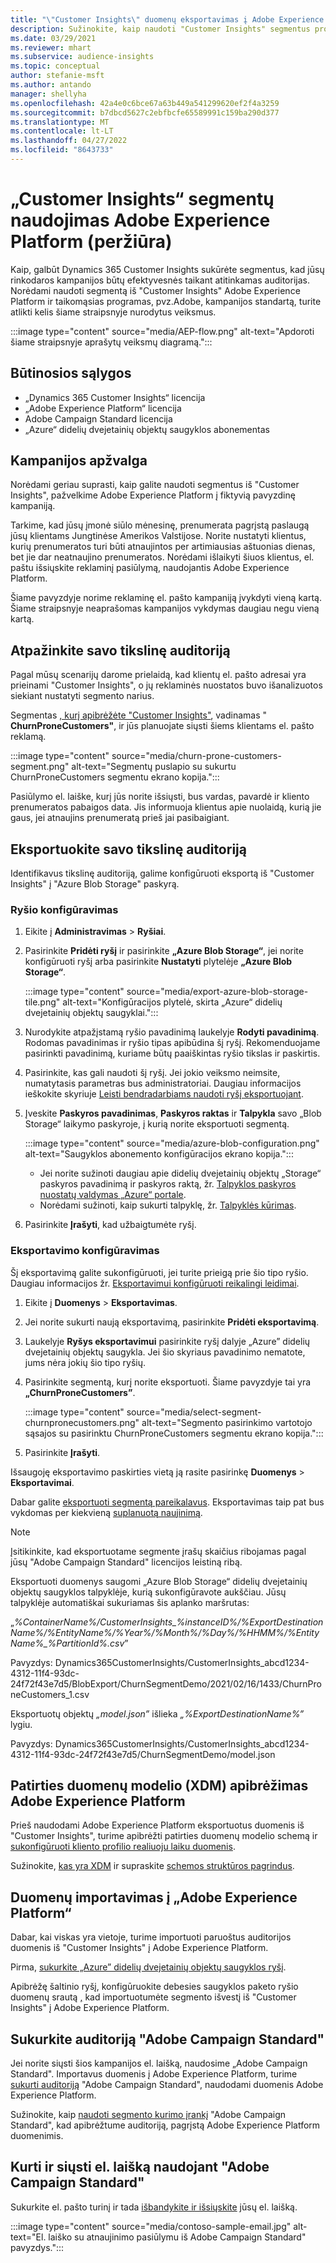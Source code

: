 ```yaml
---
title: "\"Customer Insights\" duomenų eksportavimas į Adobe Experience Platform"
description: Sužinokite, kaip naudoti "Customer Insights" segmentus programoje Adobe Experience Platform.
ms.date: 03/29/2021
ms.reviewer: mhart
ms.subservice: audience-insights
ms.topic: conceptual
author: stefanie-msft
ms.author: antando
manager: shellyha
ms.openlocfilehash: 42a4e0c6bce67a63b449a541299620ef2f4a3259
ms.sourcegitcommit: b7dbcd5627c2ebfbcfe65589991c159ba290d377
ms.translationtype: MT
ms.contentlocale: lt-LT
ms.lasthandoff: 04/27/2022
ms.locfileid: "8643733"
---
```

# <a name="use-customer-insights-segments-in-adobe-experience-platform-preview"></a>„Customer Insights“ segmentų naudojimas Adobe Experience Platform (peržiūra)

Kaip, galbūt Dynamics 365 Customer Insights sukūrėte segmentus, kad jūsų rinkodaros kampanijos būtų efektyvesnės taikant atitinkamas auditorijas. Norėdami naudoti segmentą iš "Customer Insights" Adobe Experience Platform ir taikomąsias programas, pvz.Adobe, kampanijos standartą, turite atlikti kelis šiame straipsnyje nurodytus veiksmus.

:::image type="content" source="media/AEP-flow.png" alt-text="Apdoroti šiame straipsnyje aprašytų veiksmų diagramą.":::

## <a name="prerequisites"></a>Būtinosios sąlygos

-   „Dynamics 365 Customer Insights“ licencija
-   „Adobe Experience Platform“ licencija
-   Adobe Campaign Standard licencija
-   „Azure“ didelių dvejetainių objektų saugyklos abonementas

## <a name="campaign-overview"></a>Kampanijos apžvalga

Norėdami geriau suprasti, kaip galite naudoti segmentus iš "Customer Insights", pažvelkime Adobe Experience Platform į fiktyvią pavyzdinę kampaniją.

Tarkime, kad jūsų įmonė siūlo mėnesinę, prenumerata pagrįstą paslaugą jūsų klientams Jungtinėse Amerikos Valstijose. Norite nustatyti klientus, kurių prenumeratos turi būti atnaujintos per artimiausias aštuonias dienas, bet jie dar neatnaujino prenumeratos. Norėdami išlaikyti šiuos klientus, el. paštu išsiųskite reklaminį pasiūlymą, naudojantis Adobe Experience Platform.

Šiame pavyzdyje norime reklaminę el. pašto kampaniją įvykdyti vieną kartą. Šiame straipsnyje neaprašomas kampanijos vykdymas daugiau negu vieną kartą.

## <a name="identify-your-target-audience"></a>Atpažinkite savo tikslinę auditoriją

Pagal mūsų scenarijų darome prielaidą, kad klientų el. pašto adresai yra prieinami "Customer Insights", o jų reklaminės nuostatos buvo išanalizuotos siekiant nustatyti segmento narius.

Segmentas [, kurį apibrėžėte "Customer Insights"](segments.md), vadinamas " **ChurnProneCustomers"**, ir jūs planuojate siųsti šiems klientams el. pašto reklamą.

:::image type="content" source="media/churn-prone-customers-segment.png" alt-text="Segmentų puslapio su sukurtu ChurnProneCustomers segmentu ekrano kopija.":::

Pasiūlymo el. laiške, kurį jūs norite išsiųsti, bus vardas, pavardė ir kliento prenumeratos pabaigos data. Jis informuoja klientus apie nuolaidą, kurią jie gaus, jei atnaujins prenumeratą prieš jai pasibaigiant.

## <a name="export-your-target-audience"></a>Eksportuokite savo tikslinę auditoriją

Identifikavus tikslinę auditoriją, galime konfigūruoti eksportą iš "Customer Insights" į "Azure Blob Storage" paskyrą.

### <a name="configure-a-connection"></a>Ryšio konfigūravimas

1. Eikite į **Administravimas** > **Ryšiai**.

1. Pasirinkite **Pridėti ryšį** ir pasirinkite **„Azure Blob Storage“**, jei norite konfigūruoti ryšį arba pasirinkite **Nustatyti** plytelėje **„Azure Blob Storage“**.

   :::image type="content" source="media/export-azure-blob-storage-tile.png" alt-text="Konfigūracijos plytelė, skirta „Azure“ didelių dvejetainių objektų saugyklai."::: 

1. Nurodykite atpažįstamą ryšio pavadinimą laukelyje **Rodyti pavadinimą**. Rodomas pavadinimas ir ryšio tipas apibūdina šį ryšį. Rekomenduojame pasirinkti pavadinimą, kuriame būtų paaiškintas ryšio tikslas ir paskirtis.

1. Pasirinkite, kas gali naudoti šį ryšį. Jei jokio veiksmo neimsite, numatytasis parametras bus administratoriai. Daugiau informacijos ieškokite skyriuje [Leisti bendradarbiams naudoti ryšį eksportuojant](connections.md#allow-contributors-to-use-a-connection-for-exports).

1. Įveskite **Paskyros pavadinimas**, **Paskyros raktas** ir **Talpykla** savo „Blob Storage“ laikymo paskyroje, į kurią norite eksportuoti segmentą.  
      
   :::image type="content" source="media/azure-blob-configuration.png" alt-text="Saugyklos abonemento konfigūracijos ekrano kopija."::: 
   
    - Jei norite sužinoti daugiau apie didelių dvejetainių objektų „Storage“ paskyros pavadinimą ir paskyros raktą, žr. [Talpyklos paskyros nuostatų valdymas „Azure“ portale](/azure/storage/common/storage-account-manage).
    - Norėdami sužinoti, kaip sukurti talpyklę, žr. [Talpyklės kūrimas](/azure/storage/blobs/storage-quickstart-blobs-portal#create-a-container).

1. Pasirinkite **Įrašyti**, kad užbaigtumėte ryšį. 

### <a name="configure-an-export"></a>Eksportavimo konfigūravimas

Šį eksportavimą galite sukonfigūruoti, jei turite prieigą prie šio tipo ryšio. Daugiau informacijos žr. [Eksportavimui konfigūruoti reikalingi leidimai](export-destinations.md#set-up-a-new-export).

1. Eikite į **Duomenys** > **Eksportavimas**.

1. Jei norite sukurti naują eksportavimą, pasirinkite **Pridėti eksportavimą**.

1. Laukelyje **Ryšys eksportavimui** pasirinkite ryšį dalyje „Azure” didelių dvejetainių objektų saugykla. Jei šio skyriaus pavadinimo nematote, jums nėra jokių šio tipo ryšių.

1. Pasirinkite segmentą, kurį norite eksportuoti. Šiame pavyzdyje tai yra **„ChurnProneCustomers”**.

   :::image type="content" source="media/select-segment-churnpronecustomers.png" alt-text="Segmento pasirinkimo vartotojo sąsajos su pasirinktu ChurnProneCustomers segmentu ekrano kopija.":::

1. Pasirinkite **Įrašyti**.

Išsaugoję eksportavimo paskirties vietą ją rasite pasirinkę **Duomenys** > **Eksportavimai**.

Dabar galite [eksportuoti segmentą pareikalavus](export-destinations.md#run-exports-on-demand). Eksportavimas taip pat bus vykdomas per kiekvieną [suplanuotą naujinimą](system.md).

> [!NOTE]
> Įsitikinkite, kad eksportuotame segmente įrašų skaičius ribojamas pagal jūsų "Adobe Campaign Standard" licencijos leistiną ribą.

Eksportuoti duomenys saugomi „Azure Blob Storage“ didelių dvejetainių objektų saugyklos talpyklėje, kurią sukonfigūravote aukščiau. Jūsų talpyklėje automatiškai sukuriamas šis aplanko maršrutas:

„*%ContainerName%/CustomerInsights_%instanceID%/%ExportDestinationName%/%EntityName%/%Year%/%Month%/%Day%/%HHMM%/%EntityName%_%PartitionId%.csv*”

Pavyzdys: Dynamics365CustomerInsights/CustomerInsights_abcd1234-4312-11f4-93dc-24f72f43e7d5/BlobExport/ChurnSegmentDemo/2021/02/16/1433/ChurnProneCustomers_1.csv

Eksportuotų objektų *„model.json”* išlieka *„%ExportDestinationName%”* lygiu.

Pavyzdys: Dynamics365CustomerInsights/CustomerInsights_abcd1234-4312-11f4-93dc-24f72f43e7d5/ChurnSegmentDemo/model.json

## <a name="define-experience-data-model-xdm-in-adobe-experience-platform"></a>Patirties duomenų modelio (XDM) apibrėžimas Adobe Experience Platform

Prieš naudodami Adobe Experience Platform eksportuotus duomenis iš "Customer Insights", turime apibrėžti patirties duomenų modelio schemą ir [sukonfigūruoti kliento profilio realiuoju laiku duomenis](https://experienceleague.adobe.com/docs/experience-platform/profile/tutorials/dataset-configuration.html#tutorials).

Sužinokite, [kas yra XDM](https://experienceleague.adobe.com/docs/experience-platform/xdm/home.html) ir supraskite [schemos struktūros pagrindus](https://experienceleague.adobe.com/docs/experience-platform/xdm/schema/composition.html#schema).

## <a name="import-data-into-adobe-experience-platform"></a>Duomenų importavimas į „Adobe Experience Platform“

Dabar, kai viskas yra vietoje, turime importuoti paruoštus auditorijos duomenis iš "Customer Insights" į Adobe Experience Platform.

Pirma, [sukurkite „Azure” didelių dvejetainių objektų saugyklos ryšį](https://experienceleague.adobe.com/docs/experience-platform/sources/ui-tutorials/create/cloud-storage/blob.html#getting-started).    

Apibrėžę šaltinio ryšį, konfigūruokite debesies saugyklos paketo ryšio duomenų srautą [,](https://experienceleague.adobe.com/docs/experience-platform/sources/ui-tutorials/dataflow/cloud-storage.html#ui-tutorials) kad importuotumėte segmento išvestį iš "Customer Insights" į Adobe Experience Platform.

## <a name="create-an-audience-in-adobe-campaign-standard"></a>Sukurkite auditoriją "Adobe Campaign Standard"

Jei norite siųsti šios kampanijos el. laišką, naudosime „Adobe Campaign Standard". Importavus duomenis į Adobe Experience Platform, turime [sukurti auditoriją](https://experienceleague.adobe.com/docs/campaign-standard/using/profiles-and-audiences/get-started-profiles-and-audiences.html#permission) "Adobe Campaign Standard", naudodami duomenis Adobe Experience Platform.


Sužinokite, kaip [naudoti segmento kurimo įrankį](https://experienceleague.adobe.com/docs/campaign-standard/using/integrating-with-adobe-cloud/adobe-experience-platform/audience-destinations/aep-using-segment-builder.html) "Adobe Campaign Standard", kad apibrėžtume auditoriją, pagrįstą Adobe Experience Platform duomenimis.

## <a name="create-and-send-the-email-using-adobe-campaign-standard"></a>Kurti ir siųsti el. laišką naudojant "Adobe Campaign Standard"

Sukurkite el. pašto turinį ir tada [išbandykite ir išsiųskite](https://experienceleague.adobe.com/docs/campaign-standard/using/testing-and-sending/get-started-sending-messages.html#preparing-and-testing-messages) jūsų el. laišką.

:::image type="content" source="media/contoso-sample-email.jpg" alt-text="El. laiško su atnaujinimo pasiūlymu iš Adobe Campaign Standard&quot; pavyzdys.":::
